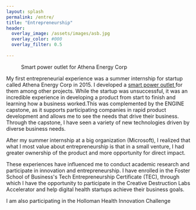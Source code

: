 ```yaml
---
layout: splash
permalink: /entre/
title: "Entrepreneurship"
header:
  overlay_image: /assets/images/asb.jpg
  overlay_color: #000
  overlay_filter: 0.5
  
---
```


<figure style="width: 300px" class="align-right">
  <img src="{{ site.url }}{{ site.baseurl }}/assets/images/entre_athena.JPG" alt="">
  <figcaption>Smart power outlet for Athena Energy Corp</figcaption>
</figure>

My first entrepreneurial experience was a summer internship for startup called Athena Energy Corp in 2015. I developed a <a href = "https://www.kickstarter.com/projects/1880021630/the-wired-outlet-energy-control-through-the-cloud?ref=discovery&term=Dimos%20Katsis">smart power outlet </a>for them among other projects. While the startup was unsuccessful, it was an incredible experience in developing a product from start to finish and learning how a business worked.This was complemented by the  ENGINE capstone, as it supports participating companies in rapid product development and allows me to see the needs that drive their business. Through the capstone, I have seen a variety of new technologies driven by diverse business needs.

After my summer internship at a big organization (Microsoft), I realized that what I most value about entrepreneurship is that in a small venture, I had greater ownership of the product and more opportunity for direct impact. 

These experiences have influenced me to conduct academic research and participate in innovation and entrepreneurship. I have enrolled in the Foster School of Business's Tech Entrepreneurship Certificate (TEC), through which I have the opportunity to participate in the Creative Destruction Labs Accelerator and help digital health startups achieve their business goals. 

I am also participating in the Holloman Health Innovation Challenge